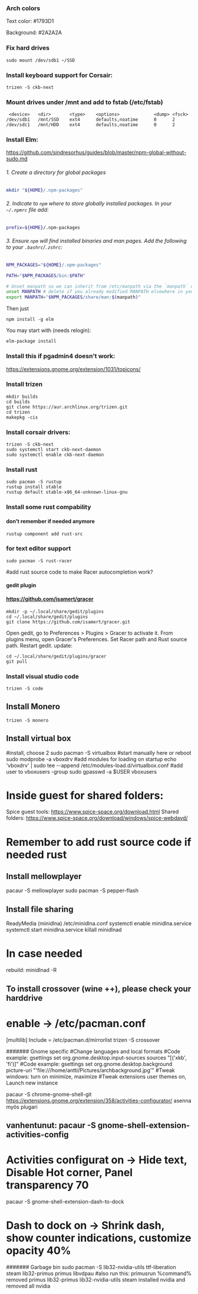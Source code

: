 ### Arch colors

Text color: #1793D1

Background: #2A2A2A

### Fix hard drives
```
sudo mount /dev/sdb1 ~/SSD
```

### Install keyboard support for Corsair:
```
trizen -S ckb-next
```

### Mount drives under /mnt and add to fstab (/etc/fstab)
```
 <device>	<dir>		<type>    <options>             <dump> <fsck>
/dev/sdb1	/mnt/SSD	ext4      defaults,noatime      0      2
/dev/sdc1	/mnt/HDD	ext4      defaults,noatime      0      2
```

### Install Elm:
https://github.com/sindresorhus/guides/blob/master/npm-global-without-sudo.md
###### 1. Create a directory for global packages
```sh
mkdir "${HOME}/.npm-packages"
```
###### 2. Indicate to `npm` where to store globally installed packages. In your `~/.npmrc` file add:
```sh
prefix=${HOME}/.npm-packages
```
###### 3. Ensure `npm` will find installed binaries and man pages. Add the following to your `.bashrc`/`.zshrc`:

```sh
NPM_PACKAGES="${HOME}/.npm-packages"

PATH="$NPM_PACKAGES/bin:$PATH"

# Unset manpath so we can inherit from /etc/manpath via the `manpath` command
unset MANPATH # delete if you already modified MANPATH elsewhere in your config
export MANPATH="$NPM_PACKAGES/share/man:$(manpath)"
```
Then just
```
npm install -g elm
```
You may start with (needs relogin):
```
elm-package install
```

### Install this if pgadmin4 doesn't work:

https://extensions.gnome.org/extension/1031/topicons/


### Install trizen
```
mkdir builds 
cd builds
git clone https://aur.archlinux.org/trizen.git
cd trizen
makepkg -cis
```

### Install corsair drivers:
```
trizen -S ckb-next
sudo systemctl start ckb-next-daemon
sudo systemctl enable ckb-next-daemon
```


### Install rust
```
sudo pacman -S rustup
rustup install stable
rustup default stable-x86_64-unknown-linux-gnu
```

### Install some rust compability
#### don't remember if needed anymore
```
rustup component add rust-src
```
### for text editor support
```
sudo pacman -S rust-racer
```
#add rust source code to make Racer autocompletion work?
#### gedit plugin
#### https://github.com/isamert/gracer
```
mkdir -p ~/.local/share/gedit/plugins
cd ~/.local/share/gedit/plugins
git clone https://github.com/isamert/gracer.git
```
Open gedit, go to Preferences > Plugins > Gracer to activate it.
From plugins menu, open Gracer's Preferences.
Set Racer path and Rust source path.
Restart gedit.
update:
```
cd ~/.local/share/gedit/plugins/gracer
git pull
```
### Install visual studio code
```
trizen -S code
```
## Install Monero
```
trizen -S monero
```
## Install virtual box
#install, choose 2
sudo pacman -S virtualbox
#start manually here or reboot
sudo modprobe -a vboxdrv
#add modules for loading on startup
echo 'vboxdrv' | sudo tee --append /etc/modules-load.d/virtualbox.conf
#add user to vboxusers -group
sudo gpasswd -a $USER vboxusers
# Inside guest for shared folders:
Spice guest tools:
https://www.spice-space.org/download.html
Shared folders:
https://www.spice-space.org/download/windows/spice-webdavd/
# Remember to add rust source code if needed rust

## Install mellowplayer
pacaur -S mellowplayer
sudo pacman -S pepper-flash

## Install file sharing
ReadyMedia (minidlna)
/etc/minidlna.conf
systemctl enable minidlna.service
systemctl start minidlna.service
killall minidlnad
# In case needed
rebuild:
minidlnad -R

## To install crossover (wine ++), please check your harddrive
# enable -> /etc/pacman.conf 
[multilib]
Include = /etc/pacman.d/mirrorlist
trizen -S crossover


####### Gnome specific
#Change languages and local formats
#Code example: gsettings set org.gnome.desktop.input-sources sources "[('xkb', 'fi')]"
#Code example: gsettings set org.gnome.desktop.background picture-uri "'file:///home/antti/Pictures/archbackground.jpg'"
#Tweak windows: turn on minimize, maximize
#Tweak extensions user themes on, Launch new instance

pacaur -S chrome-gnome-shell-git
https://extensions.gnome.org/extension/358/activities-configurator/
asenna myös plugari
## vanhentunut: pacaur -S gnome-shell-extension-activities-config
# Activities configurat on -> Hide text, Disable Hot corner, Panel transparency 70
pacaur -S gnome-shell-extension-dash-to-dock
# Dash to dock on -> Shrink dash, show counter indications, customize opacity 40%


####### Garbage bin
sudo pacman -S lib32-nvidia-utils ttf-liberation steam lib32-primus primus libvdpau
#also run this:
primusrun %command%
removed primus lib32-primus lib32-nvidia-utils steam
installed nvidia and removed all nvidia
